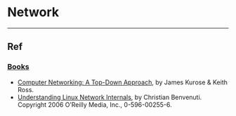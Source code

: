 # Network

---

## Ref

### [Books](books.md)

- [Computer Networking: A Top-Down Approach](https://gaia.cs.umass.edu/kurose_ross/index.php), by James Kurose & Keith Ross.
- [Understanding Linux Network Internals](https://www.oreilly.com/library/view/understanding-linux-network/0596002556/), by Christian Benvenuti. Copyright 2006 O’Reilly Media, Inc., 0-596-00255-6.
